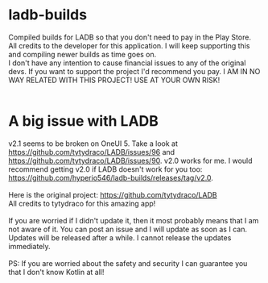 # ladb-builds
Compiled builds for LADB so that you don't need to pay in the Play Store. <br>
All credits to the developer for this application. I will keep supporting this and compiling newer builds as time goes on. <br>
I don't have any intention to cause financial issues to any of the original devs. If you want to support the project I'd recommend you pay.
I AM IN NO WAY RELATED WITH THIS PROJECT! USE AT YOUR OWN RISK! <br>
<br>
# A big issue with LADB
v2.1 seems to be broken on OneUI 5. Take a look at https://github.com/tytydraco/LADB/issues/96 and https://github.com/tytydraco/LADB/issues/90. v2.0 works for me. I would recommend getting v2.0 if LADB doesn't work for you too: https://github.com/hyperio546/ladb-builds/releases/tag/v2.0. <br><br>
Here is the original project: https://github.com/tytydraco/LADB <br>
All credits to tytydraco for this amazing app!
<br> <br>
If you are worried if I didn't update it, then it most probably means that I am not aware of it. You can post an issue and I will update as soon as I can. Updates will be released after a while. I cannot release the updates immediately. <br> <br>
PS: If you are worried about the safety and security I can guarantee you that I don't know Kotlin at all!
